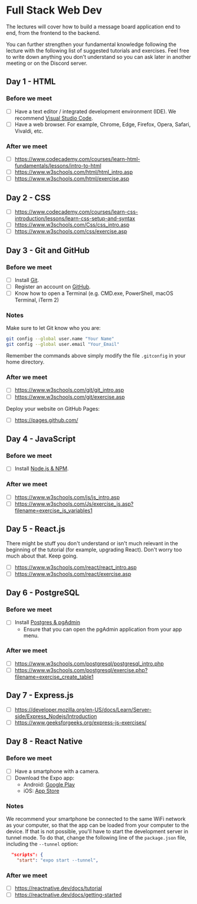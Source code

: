 # Full Stack Web Dev

The lectures will cover how to build a message board application end to end, from the frontend to the backend.

You can further strengthen your fundamental knowledge following the lecture with the following list of suggested tutorials and exercises. Feel free to write down anything you don't understand so you can ask later in another meeting or on the Discord server.

## Day 1 - HTML

### Before we meet

- [ ] Have a text editor / integrated development environment (IDE). We recommend [Visual Studio Code](https://code.visualstudio.com/download).
- [ ] Have a web browser. For example, Chrome, Edge, Firefox, Opera, Safari, Vivaldi, etc.

### After we meet

- [ ] https://www.codecademy.com/courses/learn-html-fundamentals/lessons/intro-to-html
- [ ] https://www.w3schools.com/html/html_intro.asp
- [ ] https://www.w3schools.com/html/exercise.asp

## Day 2 - CSS

- [ ] https://www.codecademy.com/courses/learn-css-introduction/lessons/learn-css-setup-and-syntax
- [ ] https://www.w3schools.com/Css/css_intro.asp
- [ ] https://www.w3schools.com/css/exercise.asp

## Day 3 - Git and GitHub

### Before we meet

- [ ] Install [Git](https://git-scm.com/downloads).
- [ ] Register an account on [GitHub](https://github.com).
- [ ] Know how to open a Terminal (e.g. CMD.exe, PowerShell, macOS Terminal, iTerm 2)

### Notes

Make sure to let Git know who you are:

```sh
git config --global user.name "Your Name"
git config --global user.email "Your_Email"
```

Remember the commands above simply modify the file `.gitconfig` in your home directory. 

### After we meet

- [ ] https://www.w3schools.com/git/git_intro.asp
- [ ] https://www.w3schools.com/git/exercise.asp

Deploy your website on GitHub Pages:

- [ ] https://pages.github.com/

## Day 4 - JavaScript

### Before we meet

- [ ] Install [Node.js & NPM](https://nodejs.org/).

### After we meet

- [ ] https://www.w3schools.com/js/js_intro.asp
- [ ] https://www.w3schools.com/Js/exercise_js.asp?filename=exercise_js_variables1

## Day 5 - React.js

There might be stuff you don't understand or isn't much relevant in the beginning of the tutorial (for example, upgrading React). Don't worry too much about that. Keep going.

- [ ] https://www.w3schools.com/react/react_intro.asp
- [ ] https://www.w3schools.com/react/exercise.asp

## Day 6 - PostgreSQL

### Before we meet

- [ ] Install [Postgres & pgAdmin](https://www.postgresql.org/download/)
  - Ensure that you can open the pgAdmin application from your app menu.

### After we meet

- [ ] https://www.w3schools.com/postgresql/postgresql_intro.php
- [ ] https://www.w3schools.com/postgresql/exercise.php?filename=exercise_create_table1

## Day 7 - Express.js

- [ ] https://developer.mozilla.org/en-US/docs/Learn/Server-side/Express_Nodejs/Introduction
- [ ] https://www.geeksforgeeks.org/express-js-exercises/

## Day 8 - React Native

### Before we meet

- [ ] Have a smartphone with a camera.
- [ ] Download the Expo app:
  - Android: [Google Play](https://play.google.com/store/apps/details?id=host.exp.exponent&referrer=www)
  - iOS: [App Store](https://apps.apple.com/us/app/expo-go/id982107779)

### Notes

We recommend your smartphone be connected to the same WiFi network as your computer, so that the app can be loaded from your computer to the device. If that is not possible, you'll have to start the development server in tunnel mode. To do that, change the following line of the `package.json` file, including the `--tunnel` option:

```json
  "scripts": {
    "start": "expo start --tunnel",
```

### After we meet

- [ ] https://reactnative.dev/docs/tutorial
- [ ] https://reactnative.dev/docs/getting-started
